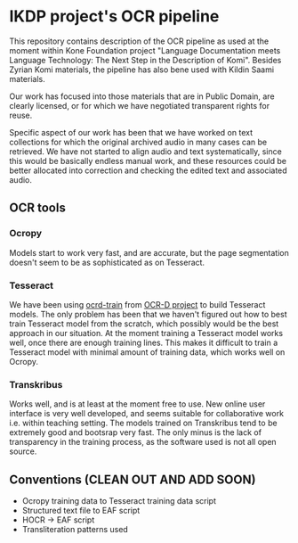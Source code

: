 # IKDP project's OCR pipeline

This repository contains description of the OCR pipeline as used at the moment within Kone Foundation project "Language Documentation meets Language Technology: The Next Step in the Description of Komi". Besides Zyrian Komi materials, the pipeline has also bene used with Kildin Saami materials.

Our work has focused into those materials that are in Public Domain, are clearly licensed, or for which we have negotiated transparent rights for reuse. 

Specific aspect of our work has been that we have worked on text collections for which the original archived audio in many cases can be retrieved. We have not started to align audio and text systematically, since this would be basically endless manual work, and these resources could be better allocated into correction and checking the edited text and associated audio.

## OCR tools

### Ocropy

Models start to work very fast, and are accurate, but the page segmentation doesn't seem to be as sophisticated as on Tesseract.

### Tesseract

We have been using [ocrd-train](https://github.com/OCR-D/ocrd-train) from [OCR-D project](https://ocr-d.github.io/) to build Tesseract models. The only problem has been that we haven't figured out how to best train Tesseract model from the scratch, which possibly would be the best approach in our situation. At the moment training a Tesseract model works well, once there are enough training lines. This makes it difficult to train a Tesseract model with minimal amount of training data, which works well on Ocropy.

### Transkribus

Works well, and is at least at the moment free to use. New online user interface is very well developed, and seems suitable for collaborative work i.e. within teaching setting. The models trained on Transkribus tend to be extremely good and bootsrap very fast. The only minus is the lack of transparency in the training process, as the software used is not all open source.

## Conventions (**CLEAN OUT AND ADD SOON**)

- Ocropy training data to Tesseract training data script
- Structured text file to EAF script
- HOCR -> EAF script
- Transliteration patterns used
